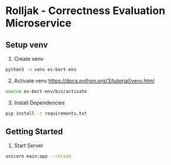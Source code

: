 # Rolljak - Correctness Evaluation Microservice

## Setup venv
1. Create venv
```bash
python3 -m venv es-bert-env
```

2. Activate venv
https://docs.python.org/3/tutorial/venv.html
```bash
source es-bert-env/bin/activate
```

3. Install Dependencies
```bash
pip install -r requirements.txt
```

## Getting Started
1. Start Server
```bash
uvicorn main:app --reload
```